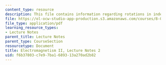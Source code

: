 ```yaml
---
content_type: resource
description: This file contains information regarding rotations in index notation.
file: https://ol-ocw-studio-app-production.s3.amazonaws.com/courses/8-07-electromagnetism-ii-fall-2012/f6b37803c7e97ba1689313a270ad2b82_MIT8_07F12_ln2.pdf
file_type: application/pdf
learning_resource_types:
- Lecture Notes
parent_title: Lecture Notes
parent_type: CourseSection
resourcetype: Document
title: Electromagnetism II, Lecture Notes 2
uid: f6b37803-c7e9-7ba1-6893-13a270ad2b82
---
```

